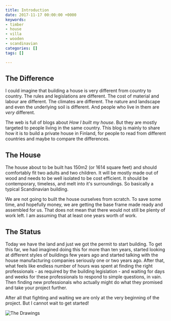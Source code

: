 ```yaml
---
title: Introduction
date: 2017-11-17 00:00:00 +0000
keywords:
- timber
- house
- villa
- wooden
- scandinavian
categories: []
tags: []

---
```

## The Difference

I could imagine that building a house is very different from country to country. The rules and legislations are different. The cost of material and labour are different. The climates are different. The nature and landscape and even the underlying soil is different. And people who live in them are _very_ different.

The web is full of blogs about _How I built my house_. But they are mostly targeted to people living in the same country. This blog is mainly to share how it is to build a private house in Finland, for people to read from different countries and maybe to compare the differences.

## The House

The house about to be built has 150m2 (or 1614 square feet) and should comfortably fit two adults and two children. It will be mostly made out of wood and needs to be well isolated to be cost efficient. It should be contemporary, timeless, and melt into it's surroundings. So basically a typical Scandinavian building.

We are not going to built the house ourselves from scratch. To save some time, and hopefully money, we are getting the base frame made ready and assembled for us. That does not mean that there would not still be plenty of work left. I am assuming that at least one years worth of work.

## The Status

Today we have the land and just we got the permit to start building. To get this far, we had imagined doing this for more than ten years, started looking at different styles of buildings few years ago and started talking with the house manufacturing companies seriously one or two years ago. After that, what feels like endless number of hours was spent at finding the right professionals - as required by the building legislation - and waiting for days and weeks for these professionals to respond to simple questions, in vain. Then finding new professionals who actually might do what they promised and take your project further.

After all that fighting and waiting we are only at the very beginning of the project. But I cannot wait to get started!

![](/uploads/2017/11/17/first-drawings.png "The Drawings")